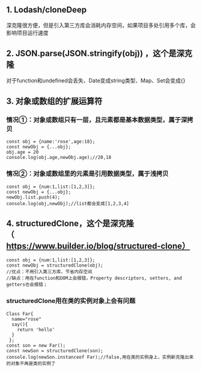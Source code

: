 ## 1. Lodash/cloneDeep
  深克隆很方便，但是引入第三方库会消耗内存空间，如果项目多处引用多个库，会影响项目运行速度
## 2. JSON.parse(JSON.stringify(obj)) ，这个是深克隆
  对于function和undefined会丢失、Date变成string类型、Map、Set会变成{}
## 3. 对象或数组的扩展运算符
### 情况①：对象或数组只有一层，且元素都是基本数据类型，属于深拷贝
 ```
const obj = {name:'rose',age:18};
const newObj = {...obj};
obj.age = 20
console.log(obj.age,newObj.age);//20,18
 ```
### 情况②：对象或数组里的元素是引用数据类型，属于浅拷贝
  ```
  const obj = {num:1,list:[1,2,3]};
  const newObj = {...obj};
  newObj.list.push(4);
  console.log(obj,newObj);//list都会变成[1,2,3,4]
  ```
## 4. structuredClone，这个是深克隆（https://www.builder.io/blog/structured-clone）
  ```
  const obj = {num:1,list:[1,2,3]};
  const newObj = structuredClone(obj);
  //优点：不用引入第三方库，节省内存空间
  //缺点：用在function和DOM上会报错，Property descriptors, setters, and getters也会报错；
  ```
### structuredClone用在类的实例对象上会有问题
  ```
  Class Far{
    name="rose"
    say(){
      return 'hello'
    }
   };
  const son = new Far();
  const newSon = structuredClone(son);
  console.log(newSon.instanceof Far);//false,用在类的实例身上，实例新克隆出来的对象不再是类的实例了
  ```
